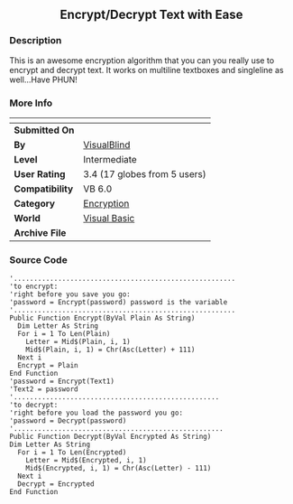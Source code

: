 ﻿<div align="center">

## Encrypt/Decrypt Text with Ease


</div>

### Description

This is an awesome encryption algorithm that you can you really use to encrypt and decrypt text. It works on multiline textboxes and singleline as well...Have PHUN!
 
### More Info
 


<span>             |<span>
---                |---
**Submitted On**   |
**By**             |[VisualBlind](https://github.com/Planet-Source-Code/PSCIndex/blob/master/ByAuthor/visualblind.md)
**Level**          |Intermediate
**User Rating**    |3.4 (17 globes from 5 users)
**Compatibility**  |VB 6\.0
**Category**       |[Encryption](https://github.com/Planet-Source-Code/PSCIndex/blob/master/ByCategory/encryption__1-48.md)
**World**          |[Visual Basic](https://github.com/Planet-Source-Code/PSCIndex/blob/master/ByWorld/visual-basic.md)
**Archive File**   |[](https://github.com/Planet-Source-Code/visualblind-encrypt-decrypt-text-with-ease__1-11904/archive/master.zip)





### Source Code

```
'.......................................................
'to encrypt:
'right before you save you go:
'password = Encrypt(password) password is the variable
'.......................................................
Public Function Encrypt(ByVal Plain As String)
  Dim Letter As String
  For i = 1 To Len(Plain)
    Letter = Mid$(Plain, i, 1)
    Mid$(Plain, i, 1) = Chr(Asc(Letter) + 111)
  Next i
  Encrypt = Plain
End Function
'password = Encrypt(Text1)
'Text2 = password
'...................................................
'to decrypt:
'right before you load the password you go:
'password = Decrypt(password)
'....................................................
Public Function Decrypt(ByVal Encrypted As String)
Dim Letter As String
  For i = 1 To Len(Encrypted)
    Letter = Mid$(Encrypted, i, 1)
    Mid$(Encrypted, i, 1) = Chr(Asc(Letter) - 111)
  Next i
  Decrypt = Encrypted
End Function
```

